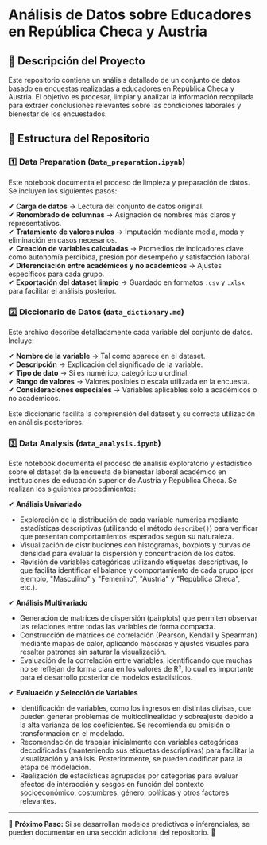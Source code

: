 # **Análisis de Datos sobre Educadores en República Checa y Austria**  

## 📌 **Descripción del Proyecto**  
Este repositorio contiene un análisis detallado de un conjunto de datos basado en encuestas realizadas a educadores en República Checa y Austria. El objetivo es procesar, limpiar y analizar la información recopilada para extraer conclusiones relevantes sobre las condiciones laborales y bienestar de los encuestados.  

## 📂 **Estructura del Repositorio**  

### **1️⃣ Data Preparation (`Data_preparation.ipynb`)**  
Este notebook documenta el proceso de limpieza y preparación de datos. Se incluyen los siguientes pasos:  

✔ **Carga de datos** → Lectura del conjunto de datos original.  
✔ **Renombrado de columnas** → Asignación de nombres más claros y representativos.  
✔ **Tratamiento de valores nulos** → Imputación mediante media, moda y eliminación en casos necesarios.  
✔ **Creación de variables calculadas** → Promedios de indicadores clave como autonomía percibida, presión por desempeño y satisfacción laboral.  
✔ **Diferenciación entre académicos y no académicos** → Ajustes específicos para cada grupo.  
✔ **Exportación del dataset limpio** → Guardado en formatos `.csv` y `.xlsx` para facilitar el análisis posterior.  

### **2️⃣ Diccionario de Datos (`data_dictionary.md`)**  
Este archivo describe detalladamente cada variable del conjunto de datos. Incluye:  

✔ **Nombre de la variable** → Tal como aparece en el dataset.  
✔ **Descripción** → Explicación del significado de la variable.  
✔ **Tipo de dato** → Si es numérico, categórico u ordinal.  
✔ **Rango de valores** → Valores posibles o escala utilizada en la encuesta.  
✔ **Consideraciones especiales** → Variables aplicables solo a académicos o no académicos.  

Este diccionario facilita la comprensión del dataset y su correcta utilización en análisis posteriores.  

### **3️⃣ Data Analysis (`data_analysis.ipynb`)**  
Este notebook documenta el proceso de análisis exploratorio y estadístico sobre el dataset de la encuesta de bienestar laboral académico en instituciones de educación superior de Austria y República Checa. Se realizan los siguientes procedimientos:  

✔ **Análisis Univariado**  
   - Exploración de la distribución de cada variable numérica mediante estadísticas descriptivas (utilizando el método `describe()`) para verificar que presentan comportamientos esperados según su naturaleza.  
   - Visualización de distribuciones con histogramas, boxplots y curvas de densidad para evaluar la dispersión y concentración de los datos.  
   - Revisión de variables categóricas utilizando etiquetas descriptivas, lo que facilita identificar el balance y comportamiento de cada grupo (por ejemplo, "Masculino" y "Femenino", "Austria" y "República Checa", etc.).  

✔ **Análisis Multivariado**  
   - Generación de matrices de dispersión (pairplots) que permiten observar las relaciones entre todas las variables de forma compacta.  
   - Construcción de matrices de correlación (Pearson, Kendall y Spearman) mediante mapas de calor, aplicando máscaras y ajustes visuales para resaltar patrones sin saturar la visualización.  
   - Evaluación de la correlación entre variables, identificando que muchas no se reflejan de forma clara en los valores de R², lo cual es importante para el desarrollo posterior de modelos estadísticos.  

✔ **Evaluación y Selección de Variables**  
   - Identificación de variables, como los ingresos en distintas divisas, que pueden generar problemas de multicolinealidad y sobreajuste debido a la alta varianza de los coeficientes. Se recomienda su omisión o transformación en el modelado.  
   - Recomendación de trabajar inicialmente con variables categóricas decodificadas (manteniendo sus etiquetas descriptivas) para facilitar la visualización y análisis. Posteriormente, se pueden codificar para la etapa de modelación.  
   - Realización de estadísticas agrupadas por categorías para evaluar efectos de interacción y sesgos en función del contexto socioeconómico, costumbres, género, políticas y otros factores relevantes.  

---

📌 **Próximo Paso:** Si se desarrollan modelos predictivos o inferenciales, se pueden documentar en una sección adicional del repositorio. 🚀  


